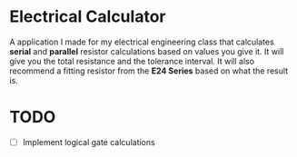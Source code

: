 # Electrical Calculator 

A application I made for my electrical engineering class that calculates **serial** and **parallel** resistor calculations based on values you give it. 
It will give you the total resistance and the tolerance interval. 
It will also recommend a fitting resistor from the **E24 Series** based on what the result is. 

# TODO
- [ ] Implement logical gate calculations
